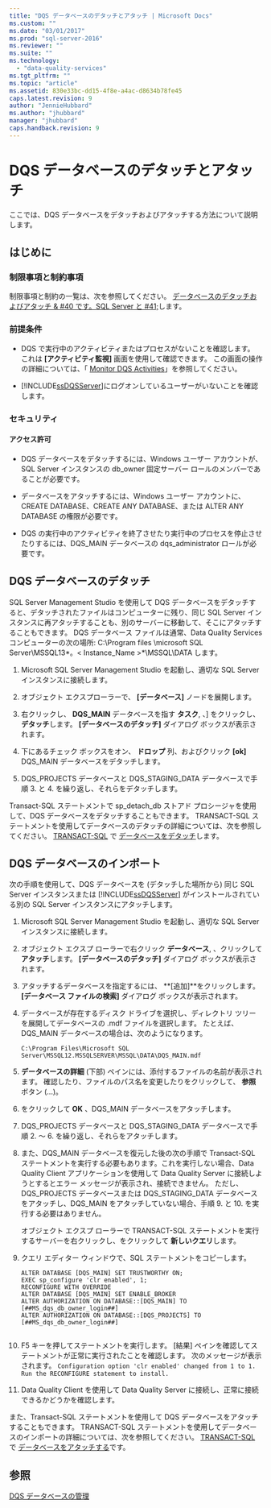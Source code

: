 ```yaml
---
title: "DQS データベースのデタッチとアタッチ | Microsoft Docs"
ms.custom: ""
ms.date: "03/01/2017"
ms.prod: "sql-server-2016"
ms.reviewer: ""
ms.suite: ""
ms.technology: 
  - "data-quality-services"
ms.tgt_pltfrm: ""
ms.topic: "article"
ms.assetid: 830e33bc-dd15-4f8e-a4ac-d8634b78fe45
caps.latest.revision: 9
author: "JennieHubbard"
ms.author: "jhubbard"
manager: "jhubbard"
caps.handback.revision: 9
---
```

# DQS データベースのデタッチとアタッチ
  ここでは、DQS データベースをデタッチおよびアタッチする方法について説明します。  
  
##  <a name="BeforeYouBegin"></a> はじめに  
  
###  <a name="Limitations"></a> 制限事項と制約事項  
 制限事項と制約の一覧は、次を参照してください。 [データベースのデタッチおよびアタッチ & #40 です。SQL Server と #41;](../relational-databases/databases/database-detach-and-attach-sql-server.md)します。  
  
###  <a name="Prerequisites"></a> 前提条件  
  
-   DQS で実行中のアクティビティまたはプロセスがないことを確認します。 これは **[アクティビティ監視]** 画面を使用して確認できます。 この画面の操作の詳細については、「 [Monitor DQS Activities](../data-quality-services/monitor-dqs-activities.md)」を参照してください。  
  
-   [!INCLUDE[ssDQSServer](../includes/ssdqsserver-md.md)]にログオンしているユーザーがいないことを確認します。  
  
###  <a name="Security"></a> セキュリティ  
  
####  <a name="Permissions"></a> アクセス許可  
  
-   DQS データベースをデタッチするには、Windows ユーザー アカウントが、SQL Server インスタンスの db_owner 固定サーバー ロールのメンバーであることが必要です。  
  
-   データベースをアタッチするには、Windows ユーザー アカウントに、CREATE DATABASE、CREATE ANY DATABASE、または ALTER ANY DATABASE の権限が必要です。  
  
-   DQS の実行中のアクティビティを終了させたり実行中のプロセスを停止させたりするには、DQS_MAIN データベースの dqs_administrator ロールが必要です。  
  
##  <a name="Detach"></a> DQS データベースのデタッチ  
 SQL Server Management Studio を使用して DQS データベースをデタッチすると、デタッチされたファイルはコンピューターに残り、同じ SQL Server インスタンスに再アタッチすることも、別のサーバーに移動して、そこにアタッチすることもできます。 DQS データベース ファイルは通常、Data Quality Services コンピューターの次の場所: C:\Program files \microsoft SQL Server\MSSQL13*。\< Instance_Name >*\MSSQL\DATA します。  
  
1.  Microsoft SQL Server Management Studio を起動し、適切な SQL Server インスタンスに接続します。  
  
2.  オブジェクト エクスプローラーで、 **[データベース]** ノードを展開します。  
  
3.  右クリックし、 **DQS_MAIN** データベースを指す **タスク**, 、] をクリックし、 **デタッチ**します。 **[データベースのデタッチ]** ダイアログ ボックスが表示されます。  
  
4.  下にあるチェック ボックスをオン、 **ドロップ** 列、およびクリック **[ok]** DQS_MAIN データベースをデタッチします。  
  
5.  DQS_PROJECTS データベースと DQS_STAGING_DATA データベースで手順 3. と 4. を繰り返し、それらをデタッチします。  
  
 Transact-SQL ステートメントで sp_detach_db ストアド プロシージャを使用して、DQS データベースをデタッチすることもできます。 TRANSACT-SQL ステートメントを使用してデータベースのデタッチの詳細については、次を参照してください。 [TRANSACT-SQL](../relational-databases/databases/detach-a-database.md#TsqlProcedure) で [データベースをデタッチ](../relational-databases/databases/detach-a-database.md)します。  
  
##  <a name="Attach"></a> DQS データベースのインポート  
 次の手順を使用して、DQS データベースを (デタッチした場所から) 同じ SQL Server インスタンスまたは [!INCLUDE[ssDQSServer](../includes/ssdqsserver-md.md)] がインストールされている別の SQL Server インスタンスにアタッチします。  
  
1.  Microsoft SQL Server Management Studio を起動し、適切な SQL Server インスタンスに接続します。  
  
2.  オブジェクト エクスプ ローラーで右クリック **データベース**, 、クリックして **アタッチ**します。 **[データベースのデタッチ]** ダイアログ ボックスが表示されます。  
  
3.  アタッチするデータベースを指定するには、 **[追加]**をクリックします。 **[データベース ファイルの検索]** ダイアログ ボックスが表示されます。  
  
4.  データベースが存在するディスク ドライブを選択し、ディレクトリ ツリーを展開してデータベースの .mdf ファイルを選択します。 たとえば、DQS_MAIN データベースの場合は、次のようになります。  
  
    ```  
    C:\Program Files\Microsoft SQL Server\MSSQL12.MSSQLSERVER\MSSQL\DATA\DQS_MAIN.mdf  
    ```  
  
5.   **データベースの詳細** (下部) ペインには、添付するファイルの名前が表示されます。 確認したり、ファイルのパス名を変更したりをクリックして、 **参照** ボタン (...)。  
  
6.  をクリックして **OK** 、DQS_MAIN データベースをアタッチします。  
  
7.  DQS_PROJECTS データベースと DQS_STAGING_DATA データベースで手順 2. ～ 6. を繰り返し、それらをアタッチします。  
  
8.  また、DQS_MAIN データベースを復元した後の次の手順で Transact-SQL ステートメントを実行する必要もあります。これを実行しない場合、Data Quality Client アプリケーションを使用して Data Quality Server に接続しようとするとエラー メッセージが表示され、接続できません。 ただし、DQS_PROJECTS データベースまたは DQS_STAGING_DATA データベースをアタッチし、DQS_MAIN をアタッチしていない場合、手順 9. と 10. を実行する必要はありません。  
  
     オブジェクト エクスプ ローラーで TRANSACT-SQL ステートメントを実行するサーバーを右クリックし、をクリックして **新しいクエリ**します。  
  
9. クエリ エディター ウィンドウで、SQL ステートメントをコピーします。  
  
    ```  
    ALTER DATABASE [DQS_MAIN] SET TRUSTWORTHY ON;  
    EXEC sp_configure 'clr enabled', 1;  
    RECONFIGURE WITH OVERRIDE  
    ALTER DATABASE [DQS_MAIN] SET ENABLE_BROKER  
    ALTER AUTHORIZATION ON DATABASE::[DQS_MAIN] TO [##MS_dqs_db_owner_login##]  
    ALTER AUTHORIZATION ON DATABASE::[DQS_PROJECTS] TO [##MS_dqs_db_owner_login##]  
  
    ```  
  
10. F5 キーを押してステートメントを実行します。 [結果] ペインを確認してステートメントが正常に実行されたことを確認します。 次のメッセージが表示されます。 `Configuration option 'clr enabled' changed from 1 to 1. Run the RECONFIGURE statement to install.`  
  
11. Data Quality Client を使用して Data Quality Server に接続し、正常に接続できるかどうかを確認します。  
  
 また、Transact-SQL ステートメントを使用して DQS データベースをアタッチすることもできます。 TRANSACT-SQL ステートメントを使用してデータベースのインポートの詳細については、次を参照してください。 [TRANSACT-SQL](../relational-databases/databases/attach-a-database.md#TsqlProcedure) で [データベースをアタッチする](../relational-databases/databases/attach-a-database.md)です。  
  
## 参照  
 [DQS データベースの管理](../data-quality-services/manage-dqs-databases.md)  
  
  
